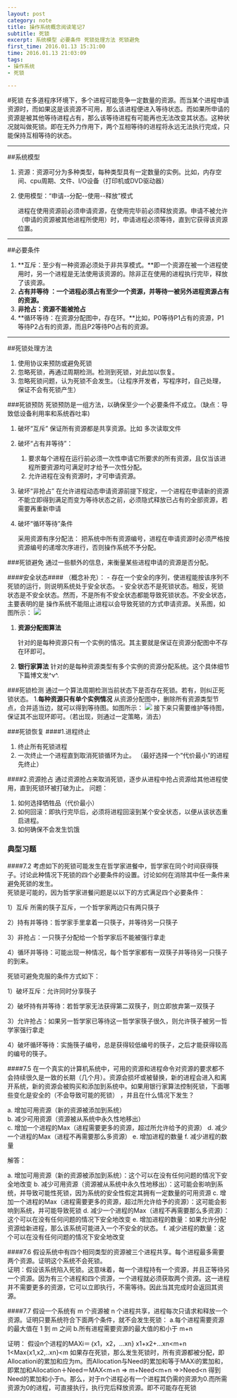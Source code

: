 ```yaml
---
layout: post
category: note
title: 操作系统概念阅读笔记7
subtitle: 死锁
excerpt: 系统模型 必要条件 死锁处理方法 死锁避免 
first_time: 2016.01.13 15:31:00
time: 2016.01.13 21:03:09
tags:
- 操作系统
- 死锁

---
```



#死锁
在多道程序环境下，多个进程可能竞争一定数量的资源。而当某个进程申请资源时，而如果这是该资源不可用，那么该进程便进入等待状态。而如果所申请的资源是被其他等待进程占有，那么该等待进程有可能再也无法改变其状态。这种状况就叫做死锁。即在无外力作用下，两个互相等待的进程将永远无法执行完成，只能保持互相等待的状态。


----
##系统模型
1. 资源：资源可分为多种类型，每种类型具有一定数量的实例。比如，内存空间、cpu周期、文件、I/O设备（打印机或DVD驱动器）
2. 使用模型：“申请--分配--使用--释放”模式 
	
	进程在使用资源前必须申请资源，在使用完毕前必须释放资源。申请不被允许（申请的资源被其他进程所使用）时，申请进程必须等待，直到它获得该资源位置。

---
##必要条件
1. **互斥：至少有一种资源必须处于非共享模式。**即一个资源在被一个进程使用时，另一个进程是无法使用该资源的。除非正在使用的进程执行完毕，释放了该资源。
2. **占有并等待	：一个进程必须占有至少一个资源，并等待一被另外进程资源占有的资源。**
3. **非抢占：资源不能被抢占**
4. **循环等待：在资源分配图中，存在环。**比如，P0等待P1占有的资源，P1等待P2占有的资源，而且P2等待P0占有的资源。

----
##死锁处理方法
1. 使用协议来预防或避免死锁
2. 忽略死锁，再通过周期检测。检测到死锁，对此加以恢复。
3. 忽略死锁问题，认为死锁不会发生。（让程序开发者，写程序时，自己处理，保证不会有死锁产生）

###死锁预防
死锁预防是一组方法，以确保至少一个必要条件不成立。（缺点：导致低设备利用率和系统吞吐率)

1. 破坏“互斥” 
	保证所有资源都是共享资源。比如 多次读取文件
2. 破坏“占有并等待”：
	1. 要求每个进程在运行前必须一次性申请它所要求的所有资源，且仅当该进程所要资源均可满足时才给予一次性分配。 
	2. 允许进程在没有资源时，才可申请资源。
3. 破坏“非抢占”
 	在允许进程动态申请资源前提下规定，一个进程在申请新的资源不能立即得到满足而变为等待状态之前，必须隐式释放已占有的全部资源，若需要再重新申请 
 	
4. 破坏“循环等待”条件 
	
	采用资源有序分配法： 
	把系统中所有资源编号，进程在申请资源时必须严格按资源编号的递增次序进行，否则操作系统不予分配。 


###死锁避免
通过一些额外的信息，来衡量某些进程申请的资源是否分配。
	
####安全状态####
（概念补充）：
	- 存在一个安全的序列，使进程能按该序列不死锁的运行，则说明系统处于安全状态。
	- 安全状态不是死锁状态。相反，死锁状态是不安全状态。然而，不是所有不安全状态都能导致死锁状态。不安全状态，主要表明的是 操作系统不能阻止进程以会导致死锁的方式申请资源。关系图，如图所示：
	![](http://i.imgur.com/piMWby3.png)
	
1. **资源分配图算法**
	
	针对的是每种资源只有一个实例的情况。其主要就是保证在资源分配图中不存在环即可。
2. **银行家算法** 
	针对的是每种资源类型有多个实例的资源分配系统。这个具体细节 下篇博文发^v^.


###死锁检测
通过一个算法周期检测当前状态下是否存在死锁。若有，则纠正死锁状态。
1.**每种资源只有单个实例情况** 从资源分配图中，删除所有资源类型节点，合并适当边，就可以得到等待图。如图所示：
![](http://i.imgur.com/MpZn1vD.png)
接下来只需要维护等待图，保证其不出现环即可。（若出现，则通过一定策略，消去）

###死锁恢复
####1.进程终止

1. 终止所有死锁进程
2. 一次终止一个进程直到取消死锁循环为止。 （最好选择一个“代价最小”的进程先终止）

####2.资源抢占
通过资源抢占来取消死锁，逐步从进程中抢占资源给其他进程使用，直到死锁环被打破为止。
问题：

1. 如何选择牺牲品（代价最小）
2. 如何回滚：即执行完毕后，必须将进程回滚到某个安全状态，以便从该状态重启进程。
3. 如何确保不会发生饥饿

### 典型习题

####7.2 
考虑如下的死锁可能发生在哲学家进餐中，哲学家在同个时间获得筷子。讨论此种情况下死锁的四个必要条件的设置。讨论如何在消除其中任一条件来避免死锁的发生。  
死锁是可能的，因为哲学家进餐问题是以以下的方式满足四个必要条件：

1）互斥  所需的筷子互斥，一个哲学家两边只有两只筷子

2）持有并等待：哲学家手里拿着一只筷子，并等待另一只筷子

3）非抢占：一只筷子分配给一个哲学家后不能被强行拿走

4）循环并等待：可能出现一种情况，每个哲学家都有一双筷子并等待另一只筷子的到来。

死锁可避免克服的条件方式如下：

1）破坏互斥：允许同时分享筷子

2）破坏持有并等待：若哲学家无法获得第二双筷子，则立即放弃第一双筷子

3）允许抢占：如果另一哲学家已等待这一哲学家筷子很久，则允许筷子被另一哲学家强行拿走

4）破坏循环等待：实施筷子编号，总是获得较低编号的筷子，之后才能获得较高的编号的筷子。

####7.5
在一个真实的计算机系统中，可用的资源和进程命令对资源的要求都不会持续很久是一致的长期（几个月）。资源会损坏或被替换，新的进程会进入和离开系统，新的资源会被购买和添加到系统中。如果用银行家算法控制死锁，下面哪些变化是安全的（不会导致可能的死锁） ，并且在什么情况下发生？ 

a.  增加可用资源（新的资源被添加到系统）  
b. 减少可用资源（资源被从系统中永久性地移出）  
c. 增加一个进程的Max（进程需要更多的资源，超过所允许给予的资源） d. 减少一个进程的Max（进程不再需要那么多资源） 
e. 增加进程的数量 
f. 减少进程的数量  

解答：

a. 增加可用资源（新的资源被添加到系统）：这个可以在没有任何问题的情况下安全地改变 
b. 减少可用资源（资源被从系统中永久性地移出）：这可能会影响到系统，并导致可能性死锁，因为系统的安全性假定其拥有一定数量的可用资源 
c. 增加一个进程的Max（进程需要更多的资源，超过所允许给予的资源）：这可能会影响到系统，并可能导致死锁 
d. 减少一个进程的Max（进程不再需要那么多资源）：这个可以在没有任何问题的情况下安全地改变 
e. 增加进程的数量：如果允许分配资源给新进程，那么该系统可能进入一个不安全的状态。 
f. 减少进程的数量：这个可以在没有任何问题的情况下安全地改变

####7.6
假设系统中有四个相同类型的资源被三个进程共享。每个进程最多需要两个资源。证明这个系统不会死锁。  
证明：假设该系统陷入死锁。这意味着，每一个进程持有一个资源，并且正等待另一个资源。因为有三个进程和四个资源，一个进程就必须获取两个资源。这一进程并不需要更多的资源，它可以立即执行，不需等待。因此当其完成时会返回其资源。

####7.7
假设一个系统有 m 个资源被 n 个进程共享，进程每次只请求和释放一个资源。证明只要系统符合下面两个条件，就不会发生死锁：  a.每个进程需要资源的最大值在 1 到 m 之间 b.所有进程需要资源的最大值的和小于 m+n 

证明：
假设n个进程的MAXi＝｛x1，x2，...xn}
x1+x2+...xn<m+n
1<Max{x1,x2,..xn}<m
如果存在死锁，那么发生死锁时，所有资源都被分配，即Allocationi的累加和应为m。而Allocation与Need的累加和等于MAXi的累加和，即累加和Allocation＋Need＝MAX<m+n => m+Need<m+n =>>Need<n
得到Need的累加和小于n。那么，对于n个进程必有一个进程其仍需的资源为0.而所需资源为0的进程，可直接执行，执行完后释放资源。即不可能存在死锁